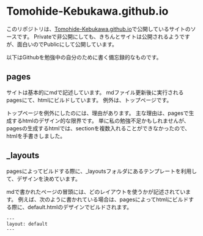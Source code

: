 # Tomohide-Kebukawa.github.io

このリポジトリは、[Tomohide-Kebukawa.github.io](https://Tomohide-Kebukawa.github.io)で公開しているサイトのソースです。
Privateで非公開にしても、きちんとサイトは公開されるようですが、面白いのでPublicにして公開しています。

以下はGithubを勉強中の自分のために書く備忘録的なものです。

## pages

サイトは基本的にmdで記述しています。
mdファイル更新後に実行されるpagesにて、htmlにビルドしています。
例外は、トップページです。

トップページを例外にしたのには、理由があります。
主な理由は、pagesで生成するhtmlのデザイン的な限界です。
単に私の勉強不足かもしれませんが、pagesの生成するhtmlでは、sectionを複数入れることができなかったので、htmlを手書きしました。

## _layouts

pagesによってビルドする際に、_layoutsフォルダにあるテンプレートを利用して、デザインを決めています。

mdで書かれたページの冒頭には、どのレイアウトを使うかが記述されています。
例えば、次のように書かれている場合は、pagesによってhtmlにビルドする際に、default.htmlのデザインでビルドされます。

```
---
layout: default
---
```
